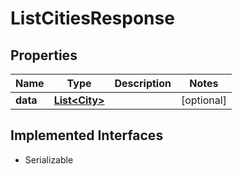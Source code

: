 

# ListCitiesResponse



## Properties

Name | Type | Description | Notes
------------ | ------------- | ------------- | -------------
**data** | [**List&lt;City&gt;**](City.md) |  |  [optional]


## Implemented Interfaces

* Serializable


